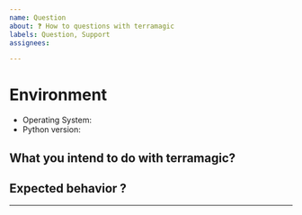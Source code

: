 ```yaml
---
name: Question
about: ❓ How to questions with terramagic
labels: Question, Support
assignees: 

---
```


# Environment

- Operating System:
- Python version:

## What you intend to do with terramagic?
<!-- A clear and concise description of what you want to with terramagic. -->

## Expected behavior ?
<!-- A clear and concise description of what you expected to happen. -->

---
